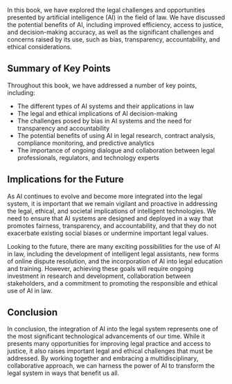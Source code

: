 
In this book, we have explored the legal challenges and opportunities presented by artificial intelligence (AI) in the field of law. We have discussed the potential benefits of AI, including improved efficiency, access to justice, and decision-making accuracy, as well as the significant challenges and concerns raised by its use, such as bias, transparency, accountability, and ethical considerations.

Summary of Key Points
---------------------

Throughout this book, we have addressed a number of key points, including:

* The different types of AI systems and their applications in law
* The legal and ethical implications of AI decision-making
* The challenges posed by bias in AI systems and the need for transparency and accountability
* The potential benefits of using AI in legal research, contract analysis, compliance monitoring, and predictive analytics
* The importance of ongoing dialogue and collaboration between legal professionals, regulators, and technology experts

Implications for the Future
---------------------------

As AI continues to evolve and become more integrated into the legal system, it is important that we remain vigilant and proactive in addressing the legal, ethical, and societal implications of intelligent technologies. We need to ensure that AI systems are designed and deployed in a way that promotes fairness, transparency, and accountability, and that they do not exacerbate existing social biases or undermine important legal values.

Looking to the future, there are many exciting possibilities for the use of AI in law, including the development of intelligent legal assistants, new forms of online dispute resolution, and the incorporation of AI into legal education and training. However, achieving these goals will require ongoing investment in research and development, collaboration between stakeholders, and a commitment to promoting the responsible and ethical use of AI in law.

Conclusion
----------

In conclusion, the integration of AI into the legal system represents one of the most significant technological advancements of our time. While it presents many opportunities for improving legal practice and access to justice, it also raises important legal and ethical challenges that must be addressed. By working together and embracing a multidisciplinary, collaborative approach, we can harness the power of AI to transform the legal system in ways that benefit us all.